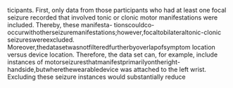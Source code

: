 ticipants. First, only data from those participants who had at least one focal seizure recorded
that involved tonic or clonic motor manifestations were included. Thereby, these manifesta-
tionscouldco-occurwithotherseizuremanifestations;however,focaltobilateraltonic-clonic
seizureswereexcluded. Moreover,thedatasetwasnotfilteredfurtherbyoverlapofsymptom
location versus device location. Therefore, the data set can, for example, include instances of
motorseizuresthatmanifestprimarilyontheright-handside,butwherethewearabledevice
was attached to the left wrist. Excluding these seizure instances would substantially reduce